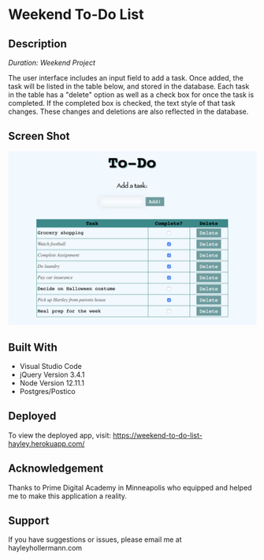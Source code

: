 # Weekend To-Do List

## Description
*Duration: Weekend Project*

The user interface includes an input field to add a task. Once added, the task will be listed in the table below, and stored in the database. Each task in the table has a "delete" option as well as a check box for once the task is completed. If the completed box is checked, the text style of that task changes. These changes and deletions are also reflected in the database.


## Screen Shot
![Screen Shot of Finished Product](images/web.png)


## Built With
- Visual Studio Code
- jQuery Version 3.4.1
- Node Version 12.11.1
- Postgres/Postico

## Deployed
To view the deployed app, visit:
https://weekend-to-do-list-hayley.herokuapp.com/

## Acknowledgement
Thanks to Prime Digital Academy in Minneapolis who equipped and helped me to make this application a reality.


## Support
If you have suggestions or issues, please email me at hayleyhollermann.com
